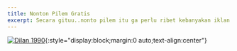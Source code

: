 ```yaml
---
title: Nonton Pilem Gratis
excerpt: Secara gituu..nonto pilem itu ga perlu ribet kebanyakan iklan
---
```


[![Dilan 1990](https://i.ytimg.com/vi/X_b-wNkz4DU/mqdefault.jpg)](//dilan1990.nontonpilem.ml){:style="display:block;margin:0 auto;text-align:center"}
